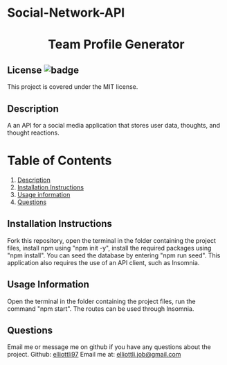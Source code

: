# Social-Network-API
<h1 align="center">Team Profile Generator</h1>

## License ![badge](https://badgen.net/badge/License/MIT/blue)
This project is covered under the MIT license. 

<a name="Description"></a>
## Description
A an API for a social media application that stores user data, thoughts, and thought reactions.

# Table of Contents
1. [Description](#Description)
2. [Installation Instructions](#Installation-Instructions)
3. [Usage information](#Usage-Information)
4. [Questions](#Questions)
    
    

<a name="Installation-Instructions"></a>   
## Installation Instructions
Fork this repository, open the terminal in the folder containing the project files, install npm using "npm init -y", install the required packages using "npm install". You can seed the database by entering "npm run seed". This application also requires the use of an API client, such as Insomnia. 

<a name="Usage-Information"></a>   
## Usage Information
Open the terminal in the folder containing the project files, run the command "npm start". The routes can be used through Insomnia. 


<a name="Questions"></a>
## Questions
Email me or message me on github if you have any questions about the project. 
Github: [elliottli97](https://github.com/elliottli97)
Email me at: elliottli.job@gmail.com
